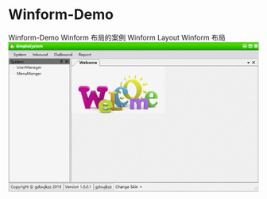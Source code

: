 # Winform-Demo
Winform-Demo
Winform 布局的案例
Winform Layout
Winform 布局
![image](https://github.com/gdoujkzz/Resource/blob/master/image/winform-dock-finally.gif)
